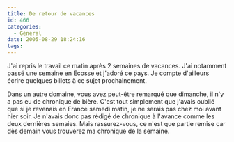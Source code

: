 ```yaml
---
title: De retour de vacances
id: 466
categories:
  - Général
date: 2005-08-29 18:24:16
tags:
---
```


J'ai repris le travail ce matin après 2 semaines de vacances. J'ai notamment passé une semaine en Ecosse et j'adoré ce pays. Je compte d'ailleurs écrire quelques billets à ce sujet prochainement.

Dans un autre domaine, vous avez peut-être remarqué que dimanche, il n'y a pas eu de chronique de bière. C'est tout simplement que j'avais oublié que si je revenais en France samedi matin, je ne serais pas chez moi avant hier soir. Je n'avais donc pas rédigé de chronique à l'avance comme les deux dernières semaies. Mais rassurez-vous, ce n'est que partie remise car dès demain vous trouverez ma chronique de la semaine.